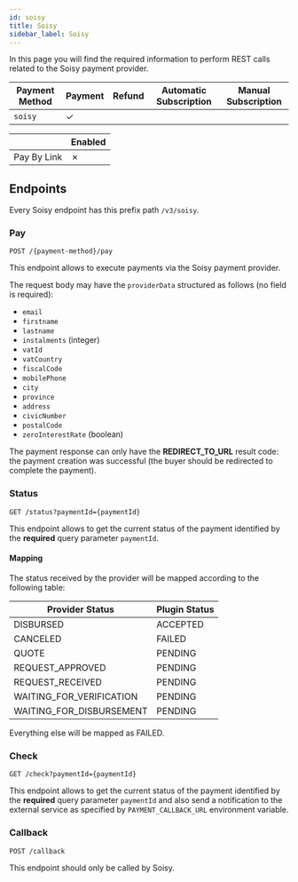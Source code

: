 ```yaml
---
id: soisy
title: Soisy
sidebar_label: Soisy
---
```


<!--
WARNING: this file was automatically generated by Mia-Platform Doc Aggregator.
DO NOT MODIFY IT BY HAND.
Instead, modify the source file and run the aggregator to regenerate this file.
-->

In this page you will find the required information to perform REST calls related to the Soisy payment provider.

| Payment Method | Payment | Refund | Automatic Subscription | Manual Subscription |
|----------------|---------|--------|------------------------|---------------------|
| `soisy `       | ✓       |        |                        |                     | 

|              | Enabled |
|--------------|---------|
| Pay By Link  | ✗       |

## Endpoints

Every Soisy endpoint has this prefix path `/v3/soisy`.

### Pay

`POST /{payment-method}/pay`

This endpoint allows to execute payments via the Soisy payment provider.

The request body may have the `providerData` structured as follows (no field is required):
- `email`
- `firstname`
- `lastname`
- `instalments` (integer)
- `vatId`
- `vatCountry`
- `fiscalCode`
- `mobilePhone`
- `city`
- `province`
- `address`
- `civicNumber`
- `postalCode`
- `zeroInterestRate` (boolean)

The payment response can only have the **REDIRECT_TO_URL** result code: the payment creation was successful (the buyer
should be redirected to complete the payment).


### Status

`GET /status?paymentId={paymentId}`

This endpoint allows to get the current status of the payment identified by the **required** query parameter `paymentId`.

#### Mapping
The status received by the provider will be mapped according to the following table:

| Provider Status          | Plugin Status |
|--------------------------|---------------|
| DISBURSED                | ACCEPTED      |
| CANCELED                 | FAILED        |
| QUOTE                    | PENDING       |
| REQUEST_APPROVED         | PENDING       |
| REQUEST_RECEIVED         | PENDING       |
| WAITING_FOR_VERIFICATION | PENDING       |
| WAITING_FOR_DISBURSEMENT | PENDING       |

Everything else will be mapped as FAILED.

### Check

`GET /check?paymentId={paymentId}`

This endpoint allows to get the current status of the payment identified by the **required** query parameter `paymentId` and also send a notification to the external service as specified by `PAYMENT_CALLBACK_URL` environment variable.


### Callback

`POST /callback`

This endpoint should only be called by Soisy.
